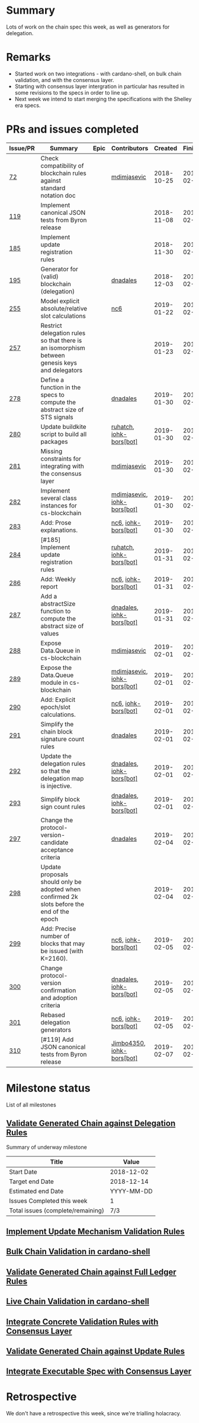 # Summary

Lots of work on the chain spec this week, as well as generators for delegation.

# Remarks

- Started work on two integrations - with cardano-shell, on bulk chain validation, and with the consensus layer.
- Starting with consensus layer intergration in particular has resulted in some revisions to the specs in order to line up.
- Next week we intend to start merging the specifications with the Shelley era specs.

# PRs and issues completed

| Issue/PR | Summary | Epic | Contributors | Created | Finished | Comments|
|----------|---------|------|--------------|---------|----------|---------|
| [72](https://github.com/input-output-hk/cardano-chain/issues/72) | Check compatibility of blockchain rules against standard notation doc | | [mdimjasevic](https://github.com/mdimjasevic) | 2018-10-25 | 2019-02-06 | |
| [119](https://github.com/input-output-hk/cardano-chain/issues/119) | Implement canonical JSON tests from Byron release | | |2018-11-08 | 2019-02-08 | |
| [185](https://github.com/input-output-hk/cardano-chain/issues/185) | Implement update registration rules | | |2018-11-30 | 2019-02-07 | |
| [195](https://github.com/input-output-hk/cardano-chain/issues/195) | Generator for (valid) blockchain (delegation) | | [dnadales](https://github.com/dnadales) | 2018-12-03 | 2019-02-06 | |
| [255](https://github.com/input-output-hk/cardano-chain/issues/255) | Model explicit absolute/relative slot calculations | | [nc6](https://github.com/nc6) | 2019-01-22 | 2019-02-06 | |
| [257](https://github.com/input-output-hk/cardano-chain/issues/257) | Restrict delegation rules so that there is an isomorphism between genesis keys and delegators | | |2019-01-23 | 2019-02-04 | |
| [278](https://github.com/input-output-hk/cardano-chain/issues/278) | Define a function in the specs to compute the abstract size of STS signals | | [dnadales](https://github.com/dnadales) | 2019-01-30 | 2019-02-01 | |
| [280](https://github.com/input-output-hk/cardano-chain/pull/280) | Update buildkite script to build all packages | | [ruhatch](https://github.com/ruhatch), [iohk-bors[bot]](https://github.com/apps/iohk-bors) | 2019-01-30 | 2019-02-07 | |
| [281](https://github.com/input-output-hk/cardano-chain/issues/281) | Missing constraints for integrating with the consensus layer | | [mdimjasevic](https://github.com/mdimjasevic) | 2019-01-30 | 2019-02-01 | |
| [282](https://github.com/input-output-hk/cardano-chain/pull/282) | Implement several class instances for cs-blockchain | | [mdimjasevic](https://github.com/mdimjasevic), [iohk-bors[bot]](https://github.com/apps/iohk-bors) | 2019-01-30 | 2019-02-01 | |
| [283](https://github.com/input-output-hk/cardano-chain/pull/283) | Add: Prose explanations. | | [nc6](https://github.com/nc6), [iohk-bors[bot]](https://github.com/apps/iohk-bors) | 2019-01-30 | 2019-02-01 | |
| [284](https://github.com/input-output-hk/cardano-chain/pull/284) | [#185] Implement update registration rules | | [ruhatch](https://github.com/ruhatch), [iohk-bors[bot]](https://github.com/apps/iohk-bors) | 2019-01-31 | 2019-02-07 | |
| [286](https://github.com/input-output-hk/cardano-chain/pull/286) | Add: Weekly report | | [nc6](https://github.com/nc6), [iohk-bors[bot]](https://github.com/apps/iohk-bors) | 2019-01-31 | 2019-02-01 | |
| [287](https://github.com/input-output-hk/cardano-chain/pull/287) | Add a abstractSize function to compute the abstract size of values | | [dnadales](https://github.com/dnadales), [iohk-bors[bot]](https://github.com/apps/iohk-bors) | 2019-01-31 | 2019-02-01 | |
| [288](https://github.com/input-output-hk/cardano-chain/issues/288) | Expose Data.Queue in cs-blockchain | | [mdimjasevic](https://github.com/mdimjasevic) | 2019-02-01 | 2019-02-04 | |
| [289](https://github.com/input-output-hk/cardano-chain/pull/289) | Expose the Data.Queue module in cs-blockchain | | [mdimjasevic](https://github.com/mdimjasevic), [iohk-bors[bot]](https://github.com/apps/iohk-bors) | 2019-02-01 | 2019-02-04 | |
| [290](https://github.com/input-output-hk/cardano-chain/pull/290) | Add: Explicit epoch/slot calculations. | | [nc6](https://github.com/nc6), [iohk-bors[bot]](https://github.com/apps/iohk-bors) | 2019-02-01 | 2019-02-01 | |
| [291](https://github.com/input-output-hk/cardano-chain/issues/291) | Simplify the chain block signature count rules | | [dnadales](https://github.com/dnadales) | 2019-02-01 | 2019-02-05 | |
| [292](https://github.com/input-output-hk/cardano-chain/pull/292) | Update the delegation rules so that the delegation map is injective. | | [dnadales](https://github.com/dnadales), [iohk-bors[bot]](https://github.com/apps/iohk-bors) | 2019-02-01 | 2019-02-04 | |
| [293](https://github.com/input-output-hk/cardano-chain/pull/293) | Simplify block sign count rules | | [dnadales](https://github.com/dnadales), [iohk-bors[bot]](https://github.com/apps/iohk-bors) | 2019-02-01 | 2019-02-05 | |
| [297](https://github.com/input-output-hk/cardano-chain/issues/297) | Change the protocol-version-candidate acceptance criteria | | [dnadales](https://github.com/dnadales) | 2019-02-04 | 2019-02-06 | |
| [298](https://github.com/input-output-hk/cardano-chain/issues/298) | Update proposals should only be adopted when confirmed 2k slots before the end of the epoch | | |2019-02-04 | 2019-02-06 | |
| [299](https://github.com/input-output-hk/cardano-chain/pull/299) | Add: Precise number of blocks that may be issued (with K=2160). | | [nc6](https://github.com/nc6), [iohk-bors[bot]](https://github.com/apps/iohk-bors) | 2019-02-05 | 2019-02-05 | |
| [300](https://github.com/input-output-hk/cardano-chain/pull/300) | Change protocol-version confirmation and adoption criteria | | [dnadales](https://github.com/dnadales), [iohk-bors[bot]](https://github.com/apps/iohk-bors) | 2019-02-05 | 2019-02-06 | |
| [301](https://github.com/input-output-hk/cardano-chain/pull/301) | Rebased delegation generators | | [nc6](https://github.com/nc6), [iohk-bors[bot]](https://github.com/apps/iohk-bors) | 2019-02-05 | 2019-02-06 | |
| [310](https://github.com/input-output-hk/cardano-chain/pull/310) | [#119] Add JSON canonical tests from Byron release | | [Jimbo4350](https://github.com/Jimbo4350), [iohk-bors[bot]](https://github.com/apps/iohk-bors) | 2019-02-07 | 2019-02-08 | |
# Milestone status

List of all milestones

## [Validate Generated Chain against Delegation Rules](https://github.com/input-output-hk/cardano-chain/milestone/2)

Summary of underway milestone

| Title                             | Value      |
|-----------------------------------|------------|
| Start Date                        | 2018-12-02 |
| Target end Date                   | 2018-12-14 |
| Estimated end Date                | YYYY-MM-DD |
| Issues Completed this week        | 1          |
| Total issues (complete/remaining) | 7/3        |

## [Implement Update Mechanism Validation Rules](https://github.com/input-output-hk/cardano-chain/milestone/5)

## [Bulk Chain Validation in cardano-shell](https://github.com/input-output-hk/cardano-chain/milestone/3)

## [Validate Generated Chain against Full Ledger Rules](https://github.com/input-output-hk/cardano-chain/milestone/9)

## [Live Chain Validation in cardano-shell](https://github.com/input-output-hk/cardano-chain/milestone/8)

## [Integrate Concrete Validation Rules with Consensus Layer](https://github.com/input-output-hk/cardano-chain/milestone/7)

## [Validate Generated Chain against Update Rules](https://github.com/input-output-hk/cardano-chain/milestone/6)

## [Integrate Executable Spec with Consensus Layer](https://github.com/input-output-hk/cardano-chain/milestone/4)

# Retrospective

We don't have a retrospective this week, since we're trialling holacracy.
